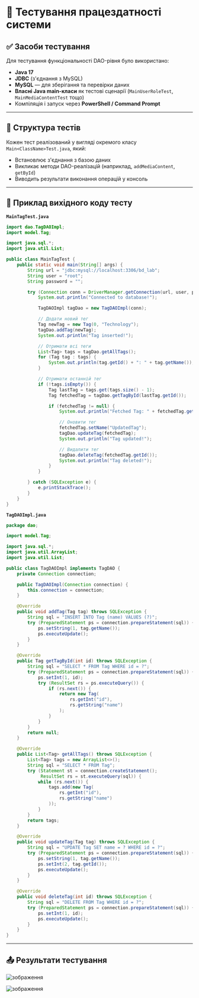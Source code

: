 # 🧪 Тестування працездатності системи

## ✅ Засоби тестування

Для тестування функціональності DAO-рівня було використано:

* **Java 17**
* **JDBC** (з'єднання з MySQL)
* **MySQL** — для зберігання та перевірки даних
* **Власні Java main-класи** як тестові сценарії (`MainUserRoleTest`, `MainMediaContentTest` тощо)
* Компіляція і запуск через **PowerShell / Command Prompt**

---

## 🧾 Структура тестів

Кожен тест реалізований у вигляді окремого класу `Main<ClassName>Test.java`, який:

* Встановлює з'єднання з базою даних
* Викликає методи DAO-реалізацій (наприклад, `addMediaContent`, `getById`)
* Виводить результати виконання операцій у консоль

---

## 📁 Приклад вихідного коду тесту

**`MainTagTest.java`**

```java
import dao.TagDAOImpl;
import model.Tag;

import java.sql.*;
import java.util.List;

public class MainTagTest {
    public static void main(String[] args) {
        String url = "jdbc:mysql://localhost:3306/bd_lab";
        String user = "root";
        String password = "";

        try (Connection conn = DriverManager.getConnection(url, user, password)) {
            System.out.println("Connected to database!");

            TagDAOImpl tagDao = new TagDAOImpl(conn);

            // Додати новий тег
            Tag newTag = new Tag(0, "Technology");
            tagDao.addTag(newTag);
            System.out.println("Tag inserted!");

            // Отримати всі теги
            List<Tag> tags = tagDao.getAllTags();
            for (Tag tag : tags) {
                System.out.println(tag.getId() + ": " + tag.getName());
            }

            // Отримати останній тег
            if (!tags.isEmpty()) {
                Tag lastTag = tags.get(tags.size() - 1);
                Tag fetchedTag = tagDao.getTagById(lastTag.getId());

                if (fetchedTag != null) {
                    System.out.println("Fetched Tag: " + fetchedTag.getName());

                    // Оновити тег
                    fetchedTag.setName("UpdatedTag");
                    tagDao.updateTag(fetchedTag);
                    System.out.println("Tag updated!");

                    // Видалити тег
                    tagDao.deleteTag(fetchedTag.getId());
                    System.out.println("Tag deleted!");
                }
            }

        } catch (SQLException e) {
            e.printStackTrace();
        }
    }
}

```

**`TagDAOImpl.java`**

```java
package dao;

import model.Tag;

import java.sql.*;
import java.util.ArrayList;
import java.util.List;

public class TagDAOImpl implements TagDAO {
    private Connection connection;

    public TagDAOImpl(Connection connection) {
        this.connection = connection;
    }

    @Override
    public void addTag(Tag tag) throws SQLException {
        String sql = "INSERT INTO Tag (name) VALUES (?)";
        try (PreparedStatement ps = connection.prepareStatement(sql)) {
            ps.setString(1, tag.getName());
            ps.executeUpdate();
        }
    }

    @Override
    public Tag getTagById(int id) throws SQLException {
        String sql = "SELECT * FROM Tag WHERE id = ?";
        try (PreparedStatement ps = connection.prepareStatement(sql)) {
            ps.setInt(1, id);
            try (ResultSet rs = ps.executeQuery()) {
                if (rs.next()) {
                    return new Tag(
                        rs.getInt("id"),
                        rs.getString("name")
                    );
                }
            }
        }
        return null;
    }

    @Override
    public List<Tag> getAllTags() throws SQLException {
        List<Tag> tags = new ArrayList<>();
        String sql = "SELECT * FROM Tag";
        try (Statement st = connection.createStatement();
             ResultSet rs = st.executeQuery(sql)) {
            while (rs.next()) {
                tags.add(new Tag(
                    rs.getInt("id"),
                    rs.getString("name")
                ));
            }
        }
        return tags;
    }

    @Override
    public void updateTag(Tag tag) throws SQLException {
        String sql = "UPDATE Tag SET name = ? WHERE id = ?";
        try (PreparedStatement ps = connection.prepareStatement(sql)) {
            ps.setString(1, tag.getName());
            ps.setInt(2, tag.getId());
            ps.executeUpdate();
        }
    }

    @Override
    public void deleteTag(int id) throws SQLException {
        String sql = "DELETE FROM Tag WHERE id = ?";
        try (PreparedStatement ps = connection.prepareStatement(sql)) {
            ps.setInt(1, id);
            ps.executeUpdate();
        }
    }
}

```
---

## 📤 Результати тестування

![зображення](https://github.com/user-attachments/assets/9271f91e-dbdc-4369-a504-01136a2ccbb7)

![зображення](https://github.com/user-attachments/assets/d61d4a23-ed08-4e0f-b832-61c0d661afd1)


